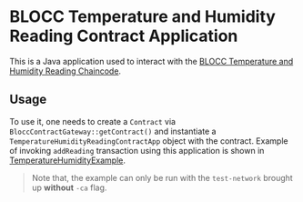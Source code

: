 # BLOCC Temperature and Humidity Reading Contract Application

This is a Java application used to interact with
the [BLOCC Temperature and Humidity Reading Chaincode](https://github.com/TonyWu3027/blocc-temp-humidity-chaincode).

## Usage

To use it, one needs to create a `Contract` via `BloccContractGateway::getContract()` and
instantiate a `TemperatureHumidityReadingContractApp` object with the contract. Example of
invoking `addReading` transaction using this application is shown
in [TemperatureHumidityExample](./src/main/java/uk/ac/ic/doc/blocc/example/TemperatureHumidityExample.java).

> Note that, the example can only be run with the `test-network` brought up **without** `-ca` flag.